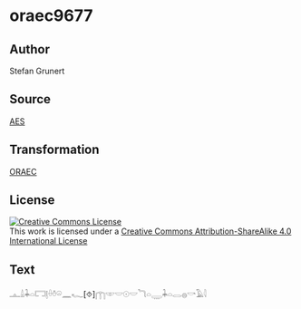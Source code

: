 # oraec9677

## Author

Stefan Grunert

## Source

[AES](https://github.com/simondschweitzer/aes)

## Transformation

[ORAEC](https://oraec.github.io/)

## License

<a rel="license" href="http://creativecommons.org/licenses/by-sa/4.0/"><img alt="Creative Commons License" style="border-width:0" src="https://i.creativecommons.org/l/by-sa/4.0/88x31.png" /></a><br />This work is licensed under a <a rel="license" href="http://creativecommons.org/licenses/by-sa/4.0/">Creative Commons Attribution-ShareAlike 4.0 International License</a>

## Text

𓊵𓏙𓇓𓏏𓉐𓊤𓏐𓏊𓏖𓈖𓆑[⯑]𓉲𓎱𓎟𓇳𓎟𓆓𓏏𓇾𓇓𓏏𓂋𓐍𓎡𓄿𓇋<br>
